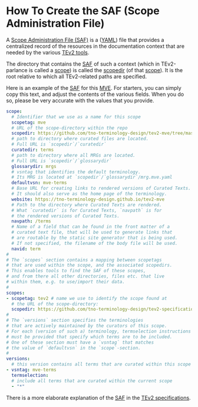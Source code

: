 
# How To Create the SAF (Scope Administration File)

A [Scope Administration File (SAF)](saf@tev2) is a
([YAML](https://yaml.org/spec/1.2.2/)) file 
that provides a centralized record of the resources in the documentation context
that are needed by the various [TEv2 tools](@tev2).

The directory that contains the [SAF](@tev2) of such a context 
(which in TEv2-parlance is called a [scope](@tev2)) 
is called the [scopedir](@tev2) (of that [scope](@tev2)).
It is the root relative to which all TEv2-related paths are specified.

Here is an example of the [SAF](@tev2) for this [MVE](@).
For starters, you can simply copy this text, and adjust the contents of the various fields. When you do so, please be very accurate with the values that you provide. 

~~~ yaml
scope:
  # Identifier that we use as a name for this scope
  scopetag: mve
  # URL of the scope-directory within the repo
  scopedir: https://github.com/tno-terminology-design/tev2-mve/tree/master/docs
  # path to directory where curated files are located. 
  # Full URL is `scopedir`/`curatedir`
  curatedir: terms
  # path to directory where all MRGs are located. 
  # Full URL is `scopedir`/`glossarydir`
  glossarydir: mrgs
  # vsntag that identifies the default terminology. 
  # Its MRG is located at `scopedir`/`glossarydir`/mrg.mve.yaml
  defaultvsn: mve-terms
  # Base URL for creating links to rendered versions of Curated Texts.
  # It should also serve as the home page of the terminology.
  website: https://tno-terminology-design.github.io/tev2-mve
  # Path to the directory where Curated Texts are rendered. 
  # What `curatedir` is for Curated Texts, `navpath` is for 
  # the rendered versions of Curated Texts.
  navpath: /terms
  # Name of a field that can be found in the front matter of a 
  # curated text file, that will be used to generate links that
  # are routable by the static site generator that is being used.
  # If not specified, the filename of the body file will be used.
  navid: term
#
# The `scopes` section contains a mapping between scopetags 
# that are used within the scope, and the associated scopedirs.
# This enables tools to find the SAF of these scopes,
# and from there all other directories, files etc. that live
# within them, e.g. to use/import their data.
#
scopes:
- scopetag: tev2 # name we use to identify the scope found at
  # the URL of the scope-directory:
  scopedir: https://github.com/tno-terminology-design/tev2-specifications/tree/master/docs
#
# The `versions` section specifies the terminologies 
# that are actively maintained by the curators of this scope.
# For each (version of such a) terminology, termselection instructions
# must be provided that specify which terms are to be included.
# One of these section must have a `vsntag` that matches 
# the value of `defaultvsn` in the `scope`-section.
#
versions:
  # this version contains all terms that are curated within this scope
- vsntag: mve-terms 
  termselection:
  # include all terms that are curated within the current scope
  - "*"
~~~

There is a more elaborate explanation of the [SAF](@tev2) in the [TEv2 specifications](saf@tev2).
